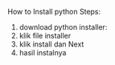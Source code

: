 How to Install python 
Steps:
1. download python installer:
2. klik file installer
3. klik install dan Next
4. hasil instalnya 
